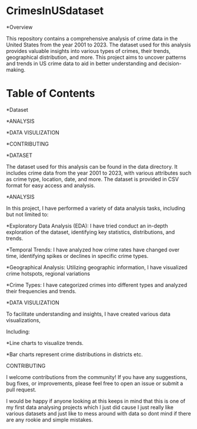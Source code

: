 # CrimesInUSdataset
*Overview

This repository contains a comprehensive analysis of crime data in the United States from the year 2001 to 2023. The dataset used for this analysis provides valuable insights into various types of crimes, their trends, geographical distribution, and more. This project aims to uncover patterns and trends in US crime data to aid in better understanding and decision-making.
# Table of Contents

*Dataset

*ANALYSIS

*DATA VISULIZATION

*CONTRIBUTING


*DATASET

The dataset used for this analysis can be found in the data directory. It includes crime data from the year 2001 to 2023, with various attributes such as crime type, location, date, and more. The dataset is provided in CSV format for easy access and analysis.

*ANALYSIS

In this project, I have performed a variety of data analysis tasks, including but not limited to:

*Exploratory Data Analysis (EDA): I have tried conduct an in-depth exploration of the dataset, identifying key statistics, distributions, and trends.

*Temporal Trends: I have analyzed how crime rates have changed over time, identifying spikes or declines in specific crime types.

*Geographical Analysis: Utilizing geographic information, I have visualized crime hotspots, regional variations

*Crime Types: I have categorized crimes into different types and analyzed their frequencies and trends.



*DATA VISULIZATION

To facilitate understanding and insights, I have created various data visualizations, 

Including:

*Line charts to visualize trends.

*Bar charts represent crime distributions in districts etc.

CONTRIBUTING

I welcome contributions from the community! If you have any suggestions, bug fixes, or improvements, please feel free to open an issue or submit a pull request.

I would be happy if anyone looking at this keeps in mind that this is one of my first data analysing projects which I just did cause I just really like various datasets and just like to mess around with data so dont mind if there are any rookie and simple mistakes.

